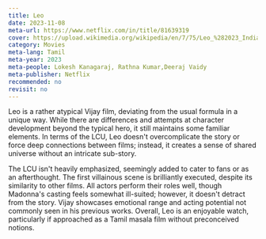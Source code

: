 ```yaml
---
title: Leo
date: 2023-11-08
meta-url: https://www.netflix.com/in/title/81639319
cover: https://upload.wikimedia.org/wikipedia/en/7/75/Leo_%282023_Indian_film%29.jpg
category: Movies
meta-lang: Tamil
meta-year: 2023
meta-people: Lokesh Kanagaraj, Rathna Kumar,Deeraj Vaidy
meta-publisher: Netflix
recommended: no
revisit: no
---
```

Leo is a rather atypical Vijay film, deviating from the usual formula in a unique way. While there are differences and attempts at character development beyond the typical hero, it still maintains some familiar elements. In terms of the LCU, Leo doesn't overcomplicate the story or force deep connections between films; instead, it creates a sense of shared universe without an intricate sub-story.

The LCU isn't heavily emphasized, seemingly added to cater to fans or as an afterthought. The first villainous scene is brilliantly executed, despite its similarity to other films. All actors perform their roles well, though Madonna's casting feels somewhat ill-suited; however, it doesn't detract from the story. Vijay showcases emotional range and acting potential not commonly seen in his previous works. Overall, Leo is an enjoyable watch, particularly if approached as a Tamil masala film without preconceived notions.
